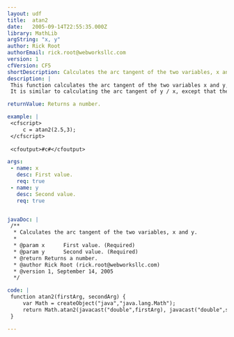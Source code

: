 ```yaml
---
layout: udf
title:  atan2
date:   2005-09-14T22:55:35.000Z
library: MathLib
argString: "x, y"
author: Rick Root
authorEmail: rick.root@webworksllc.com
version: 1
cfVersion: CF5
shortDescription: Calculates the arc tangent of the two variables, x and y.
description: |
 This function calculates the arc tangent of the two variables x and y, utilizing java.lang.Math class.
 It is similar to calculating the arc tangent of y / x, except that the signs of both arguments are used to determine the quadrant of  the result.

returnValue: Returns a number.

example: |
 <cfscript>
     c = atan2(2.5,3);
 </cfscript>
 
 <cfoutput>#c#</cfoutput>

args:
 - name: x
   desc: First value.
   req: true
 - name: y
   desc: Second value.
   req: true


javaDoc: |
 /**
  * Calculates the arc tangent of the two variables, x and y.
  * 
  * @param x      First value. (Required)
  * @param y      Second value. (Required)
  * @return Returns a number. 
  * @author Rick Root (rick.root@webworksllc.com) 
  * @version 1, September 14, 2005 
  */

code: |
 function atan2(firstArg, secondArg) {    
     var Math = createObject("java","java.lang.Math");    
     return Math.atan2(javacast("double",firstArg), javacast("double",secondArg)); 
 }

---
```


